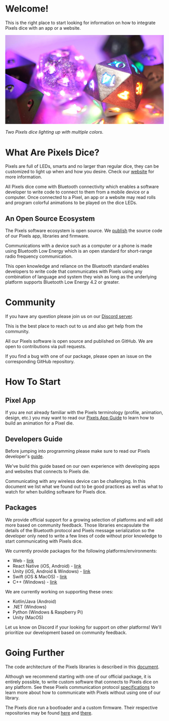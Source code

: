 # Welcome!

This is the right place to start looking for information on how to integrate
Pixels dice with an app or a website.

![Two Pixels dice lighting up with multiple colors.](images/pixels_header.jpg)

*Two Pixels dice lighting up with multiple colors.*

# What Are Pixels Dice?

Pixels are full of LEDs, smarts and no larger than regular dice, they can be
customized to light up when and how you desire.
Check our [website](https://gamewithpixels.com/) for more information.

All Pixels dice come with Bluetooth connectivity which enables a software developer
to write code to connect to them from a mobile device or a computer.
Once connected to a Pixel, an app or a website may read rolls and program colorful
animations to be played on the dice LEDs.

## An Open Source Ecosystem

The Pixels software ecosystem is open source.
We [publish](https://github.com/orgs/GameWithPixels/repositories)
the source code of our Pixels app, libraries and firmware.

Communications with a device such as a computer or a phone is made using
Bluetooth Low Energy which is an open standard for short-range radio frequency
communication.

This open knowledge and reliance on the Bluetooth standard enables developers
to write code that communicates with Pixels using any combination of language
and system they wish as long as the underlying platform supports Bluetooth
Low Energy 4.2 or greater.

# Community

If you have any question please join us on our
[Discord server](https://discord.com/invite/9ghxBYQFYA).

This is the best place to reach out to us and also get help from the community.

All our Pixels software is open source and published on GitHub.
We are open to contributions via pull requests.

If you find a bug with one of our package, please open an issue on the corresponding
GitHub repository.

# How To Start

## Pixel App

If you are not already familiar with the Pixels terminology
(profile, animation, design, etc.) you may want to read our [Pixels App Guide](
    https://github.com/GameWithPixels/PixelsApp/wiki/Pixels-App-Guide
) to learn how to build an animation for a Pixel die.

## Developers Guide

Before jumping into programming please make sure to read our Pixels developer's
[guide](../doc/DevelopersGuide.md).

We've build this guide based on our own experience with developing apps and
websites that connects to Pixels die.

Communicating with any wireless device can be challenging.
In this document we list what we found out to be good practices as well as
what to watch for when building software for Pixels dice.

## Packages

We provide official support for a growing selection of platforms and will add more
based on community feedback.
Those libraries encapsulate the details of the Bluetooth protocol and Pixels message
serialization so the developer only need to write a few lines of code without prior
knowledge to start communicating with Pixels dice.

We currently provide packages for the following platforms/environments:
* Web - [link](https://github.com/GameWithPixels/pixels-js/tree/main/packages/pixels-web-connect)
* React Native (iOS, Android) - [link](https://github.com/GameWithPixels/pixels-js/tree/main/packages/react-native-pixels-connect)
* Unity (iOS, Android & Windows) - [link](https://github.com/GameWithPixels/PixelsUnityPlugin)
* Swift (iOS & MacOS) - [link](https://github.com/GameWithPixels/swift-pixels-library)
* C++ (Windows) - [link](https://github.com/GameWithPixels/PixelsWinCpp)

We are currently working on supporting these ones:
* Kotlin/Java (Android)
* .NET (Windows)
* Python (Windows & Raspberry Pi)
* Unity (MacOS)

Let us know on Discord if your looking for support on other platforms!
We'll prioritize our development based on community feedback.

# Going Further

The code architecture of the Pixels libraries is described in this [document](
    ../doc/InternalArchitecture.md
).

Although we recommend starting with one of our official package, it is entirely possible,
to write custom software that connects to Pixels dice on any platform.
See these Pixels communication protocol [specifications](../doc/CommunicationsProtocol.md)
to learn more about how to communicate with Pixels without using one of our library.

The Pixels dice run a bootloader and a custom firmware.
Their respective repositories may be found [here](
    https://github.com/GameWithPixels/DiceBootloader
) and [there](
    https://github.com/GameWithPixels/DiceFirmware/
).
